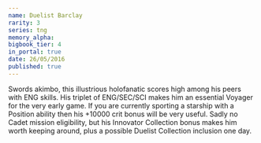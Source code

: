 ```yaml
---
name: Duelist Barclay
rarity: 3
series: tng
memory_alpha:
bigbook_tier: 4
in_portal: true
date: 26/05/2016
published: true
---
```


Swords akimbo, this illustrious holofanatic scores high among his peers with ENG skills. His triplet of ENG/SEC/SCI makes him an essential Voyager for the very early game. If you are currently sporting a starship with a Position ability then his +10000 crit bonus will be very useful. Sadly no Cadet mission eligibility, but his Innovator Collection bonus makes him worth keeping around, plus a possible Duelist Collection inclusion one day.
